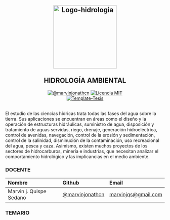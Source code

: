 <h2 align="center">
  <a href="https://marvinjonathcn.github.io/hidrologia_ambiental/slides/00_Presentacion/00_Presentacion.html" title="Hidrologia-ambiental">
    <img alt="Logo-hidrologia" src="https://i.ibb.co/XWSwLZ4/Imagen1.png" width="200px" height="200px" />
  </a>
  <br /><br />
  HIDROLOGÍA AMBIENTAL </h2>

<div align="center"><a href="https://www.linkedin.com/in/marvinjqs/"><img alt="@marvinjonathcn" 
src="https://img.shields.io/badge/Autor-Marvin%20J.%20Quispe-lightgrey" /></a>
<a href="https://opensource.org/licenses/MIT/"><img alt="Licencia MIT" 
src="https://img.shields.io/github/license/marvinjonathcn/curso_arcgis_basico?label=License" />
</a>  
<br><a href="https://github.com/Template-Latex/Template-Tesis/"><img alt="Template-Tesis" src="https://latex.ppizarror.com/res/badges/tesis.svg" /></a>

</div><br />

El estudio de las ciencias hídricas trata todas las fases del agua sobre la tierra. Sus aplicaciones se encuentran en áreas como el diseño y la operación de estructuras hidráulicas, suministro de agua, disposición y tratamiento de aguas servidas, riego, drenaje, generación hidroeléctrica, control de avenidas, navegación, control de la erosión y sedimentación, control de la salinidad, disminución de la contaminación, uso recreacional del agua, pesca y caza. Asimismo, existen muchos proyectos de los sectores de hidrocarburos, minería e industrias, que necesitan analizar el comportamiento hidrológico y las implicancias en el medio ambiente.

### DOCENTE

| Nombre                  | Github        |  Email         |
|:--------------------    |:--------------| :--------------|
| Marvin j. Quispe Sedano | [@marvinjonathcn](https://github.com/marvinjonathcn)| marvinjqs@gmail.com |


### TEMARIO

